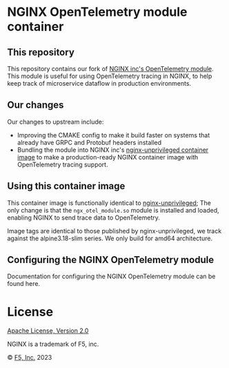 # NGINX OpenTelemetry module container

## This repository
This repository contains our fork of [NGINX inc's OpenTelemetry module](https://github.com/nginxinc/nginx-otel). 
This module is useful for using OpenTelemetry tracing in NGINX,
to help keep track of microservice dataflow in production environments.

## Our changes
Our changes to upstream include:
* Improving the CMAKE config to make it build faster on systems that already have GRPC and Protobuf headers installed
* Bundling the module into NGINX inc's
[nginx-unprivileged container image](https://hub.docker.com/r/nginxinc/nginx-unprivileged)
to make a production-ready NGINX container image with OpenTelemetry tracing support.

## Using this container image
This container image is functionally identical to
[nginx-unprivileged](https://hub.docker.com/r/nginxinc/nginx-unprivileged);
The only change is that the `ngx_otel_module.so` module is installed and loaded,
enabling NGINX to send trace data to OpenTelemetry.

Image tags are identical to those published by nginx-unprivileged, we track against the alpine3.18-slim series.
We only build for amd64 architecture.

## Configuring the NGINX OpenTelemetry module
Documentation for configuring the NGINX OpenTelemetry module can be found here.

# License
[Apache License, Version 2.0](https://github.com/unraid/nginx-otel/blob/main/LICENSE)

NGINX is a trademark of F5, inc.

&copy; [F5, Inc.](https://www.f5.com/) 2023
